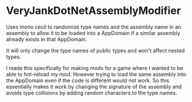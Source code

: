 # VeryJankDotNetAssemblyModifier
Uses mono cecil to randomize type names and the assembly name in an assembly to allow it to be loaded into a AppDomain if a similar assembly already exists in that AppDomain.

It will only change the type names of public types and won't affect nested types.

I made this specifically for making mods for a game where I wanted to be able to hot-reload my mod. However trying to load the same assembly into the AppDomain even if the code is different would not work. So this essentially makes it work by changing the signature of the assembly and avoids type collisions by adding random characters to the type names.
